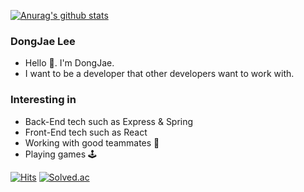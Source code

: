 [![Anurag's github stats](https://github-readme-stats.vercel.app/api?username=LouiMinister&show_icons=true&theme=radical)](https://github.com/anuraghazra/github-readme-stats)

### DongJae Lee 
 * Hello 👋. I'm DongJae.
 * I want to be a developer that other developers want to work with.

### Interesting in
* Back-End tech such as Express & Spring
* Front-End tech such as React
* Working with good teammates 👯
* Playing games 🕹



[![Hits](https://hits.seeyoufarm.com/api/count/incr/badge.svg?url=https%3A%2F%2Fgithub.com%2FLouiMinister&count_bg=%2379C83D&title_bg=%23555555&icon=github.svg&icon_color=%23E7E7E7&title=hits&edge_flat=false)](https://hits.seeyoufarm.com)
[![Solved.ac](http://mazassumnida.wtf/api/mini/generate_badge?boj=eastash)](https://solved.ac/eastash)

<!--
**LouiMinister/LouiMinister** is a ✨ _special_ ✨ repository because its `README.md` (this file) appears on your GitHub profile.

Here are some ideas to get you started:

- 🔭 I’m currently working on ...
- 🌱 I’m currently learning ...
- 👯 I’m looking to collaborate on ...
- 🤔 I’m looking for help with ...
- 💬 Ask me about ...
- 📫 How to reach me: ...
- 😄 Pronouns: ...
- ⚡ Fun fact: ...
-->
